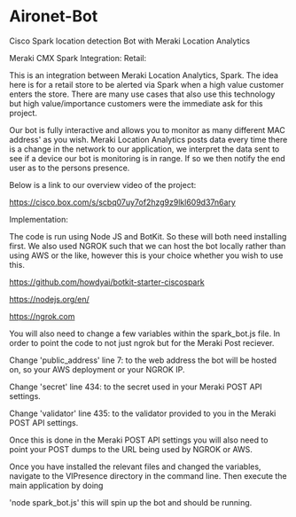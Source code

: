 # Aironet-Bot

Cisco Spark location detection Bot with Meraki Location Analytics


Meraki CMX Spark Integration:
Retail:

This is an integration between Meraki Location Analytics, Spark. The idea here is for a retail store to be alerted via Spark when a high value customer enters the store. There are many use cases that also use this technology but high value/importance customers were the immediate ask for this project.

Our bot is fully interactive and allows you to monitor as many different MAC address' as you wish. Meraki Location Analytics posts data every time there is a change in the network to our application, we interpret the data sent to see if a device our bot is monitoring is in range. If so we then notify the end user as to the persons presence.

Below is a link to our overview video of the project:

https://cisco.box.com/s/scbq07uy7of2hzg9z9lkl609d37n6ary

Implementation:

The code is run using Node JS and BotKit. So these will both need installing first. We also used NGROK such that we can host the bot locally rather than using AWS or the like, however this is your choice whether you wish to use this.

https://github.com/howdyai/botkit-starter-ciscospark

https://nodejs.org/en/

https://ngrok.com

You will also need to change a few variables within the spark_bot.js file. In order to point the code to not just ngrok but for the Meraki Post reciever.

Change 'public_address' line 7: to the web address the bot will be hosted on, so your AWS deployment or your NGROK IP.

Change 'secret' line 434: to the secret used in your Meraki POST API settings.

Change 'validator' line 435: to the validator provided to you in the Meraki POST API settings.

Once this is done in the Meraki POST API settings you will also need to point your POST dumps to the URL being used by NGROK or AWS.

Once you have installed the relevant files and changed the variables, navigate to the VIPresence directory in the command line. Then execute the main application by doing

'node spark_bot.js' this will spin up the bot and should be running.
